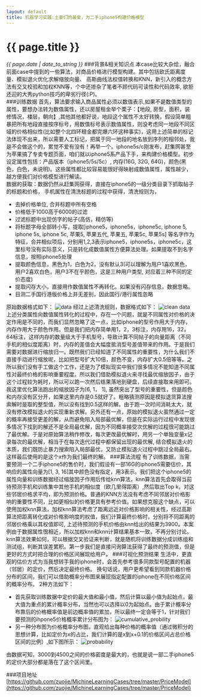 ```yaml
---
layout: default
title: 机器学习实践:土豪们的最爱，为二手iphone5构建价格模型 
---
```

# {{ page.title }}
*{{ page.date | date_to_string }}*
###背景&相关知识点
本case比较大杂烩，融合前面case中提到的一些算法，对商品价格进行模型构建。其中包括欧氏距离度量、模拟退火优化求解缩放向量、
高斯曲线法权值转换和KNN，新引入的概念方法有交叉校验和加权KNN等，个中还掺杂了笔者不顾代码可读性和代码效率,
欲拒还迎的大秀python技巧的卑劣行径(:P)。   
###训练数据
首先，算法要求输入商品属性必须以数值表示,如果不是数值类型的属性，要想办法转为数值属性，还以房屋租金举个栗子：【地段, 房型，面积，装修情况，楼层，朝向】,其他其他都好说，地段这个属性不太好转换，假设简单粗暴把所有地段直接按序标号，用数值标号表示数值属性，则没考虑同一地段不同区域的价格相似性(比如整个北四环租金都完爆六环这种事实)，这用上述简单的标记法体现不出来，所以需要人工标记，把属于同一地段的地名放到序列的相邻处，我是不会做这个的，累觉不爱有没有！再举一个。iphone5s/c刚发布，赶集网甚至为苹果搞了专卖专题页面，咱们就以iphone5系产品下手，来构建价格模型。初步设定属性包括：产品版本（iphone5/5s/5c）, 内存(16G, 32G, 64G)，颜色(黑色，白色，未说明)。这些属性都比较容易能很好得映射成数值属性，属性越少，越方便我们对价格模型进行解读。   
数据的获取：数据仍然从赶集网获得，直接在iphone5的一级分类目录下抓取帖子的标题和价格，
手机属性在清洗标题的过程中获得，清洗规则为，

* 去掉价格单位, 合并标题中所有空格 
* 价格低于1000高于6000的过滤 
* 过滤标题中出现仿字的帖子(高仿，精仿等)
* 将标题字母全部转小写，提取[iphone5，iphone5s，iphone5c, iphone 5, iphone 5s, iphone 5c, 苹果5, 苹果五代, 苹果五, 苹果5c, 苹果5s] 等名字作为特征，合并相似项后，分别用1,2,3表示iphone5，iphone5s，iphone5c，这里标号没有实际意义，只是转化成数值属性方便算法处理。如果提取不到名字信息，按照iphone5处理
* 提取颜色信息，黑色为1，白色为2，没有默认3(可以理解为用户1喜欢黑色，用户2喜欢白色，用户3不在乎颜色，这是三种用户类型, 对应着三种不同的定价态度)
* 提取闪存大小，直接用作数值属性不再转化。如果没有闪存信息，数据忽略。
* 目测二手国行港版价格上并无差别，因此国行/港行属性忽略

原始数据格式如下：
![data](http://zuojie.github.io/demo/price_model_3.png)
经过上述清洗规则，数据格式如下：
![clean data](http://zuojie.github.io/demo/price_model_4.png)
上述分类属性向数值属性转化的过程中，存在一个问题，就是不同属性对价格的决定作用是不同的，而我们显然忽略了这一点，比如iphone的型号作用大于内存，内存作用大于颜色作用。但是我们把内存简单用1，2，3标注，内存用16，32，64标注，这样内存的数量级大于手机型号，导致计算不同帖子的向量距离（不同手机的相似度距离）时，内存的差值会大幅度抵消型号差值带来的作用。于是我们需要对数据进行缩放归一。既然我们已经知道了不同属性的重要性，为什么我们不直接手动进行缩放呢，比如把型号扩大10倍，颜色不变，内存扩大0.5倍等等。之所以我们没有手工做这个工作，还是为了模拟现实中我们很多情况不能知道不同属性对最终价格的影响重要程度。所以我们借助模拟退火来寻找最优缩放因子，由于这个过程较为耗时，所以可以跑一次然后结果落地到硬盘，后续直接取来用即可。我这里优化算法跑出的缩放因子为[6, 1， 1], 虽然突出了型号的重要性，但是颜色和内存没有区分开，如果这里内存是0.5就好了。粗略猜测原因是模拟退货算法搜索解时是取的整型值，所以没有找到0.5这样的解。由于跑一次时间消耗太大，就没有修改模拟退火的实现重新求解。另外还有一点，原始的模拟退火虽然通过一定的概率再接受更差的解，从而避免陷入局部最优解，但是在实际运行过程中发现很多情况下找到的解还不是全局最优解，因为不同概率接受次优解的过程很可能跳过了最优解。于是对原始算法稍作修改，每次更改最优解时，用另一个单独变量x记录每次的最优解，相当于在每次迭代过程中都保留出现的最优解, 结合模拟退火的本质，我们既防止暴力搜索陷入局部最优，又防止模拟退火过程中跳过全局最右。这样最后使用的是这个x作为我们最终的解。
###算法流程
有了训练数据，当需要预测一个二手iphone5的售价时，我们假设有一部16G的iphone5需要估价，其响应的属性向量为[1, 3, 16]其中颜色没有指定，用3表示。我们把这个iphone5的属性向量和训练数据经过缩放因子作用后传给knn算法，knn算法首先会取得当前待预测手机和训练集中其他手机的相似度（欧几里得距离）,然后取出Top k，对这些邻居价格求平均，即为预测价格。普通的KNN方法没有考虑不同邻居对价格影响的重要性不同，比如更相似的价格更具有参考价值。如果想克服这个缺点，可以使用加权knn算法，加权knn算法考虑了距离远近对价格影响的相关性，经过高斯算法把距离转化成对价格影响度的权值，我们计算最终价格时，分别将不同距离的邻居价格乘以其权值即可, 上述待预测的手机价格由knn给出的结果为3900。本案例由于数据属性很相近，所以加权knn和knn计算结果基本一致，不再分别讨论。
knn算法效果如何，可以根据交叉验证来判断，就是随机将训练数据分成训练组和测试组，判断其误差累积。第一步我们是直接问询算法获得了最终的预测值，但是更好的方式时把合理的价格区间展现给用户。
###可视化预测结果
生活中，更直观的估价方式为当我想转手我的iphone时，会首先参考很多同款型号配置的机器（邻居）的定价，然后决定最终价格。
换句话说，用户更希望看到同款机器价格分布的区间，我们可以借助概率分布图来展现指定配置的iphone在不同价格区间的概率分布。
2种方法如下：
* 首先获取训练数据中定价的最大值和最小值，然后计算以最小值为起始点，最大值为重点的累计概率分布，当然也可以选择以0为起始点。由于累计概率分布靠后的价格概率值是前边概率值的累加，所以最终一定会等于1，针对我们要预测的ihpone5价格概率累计分布图为：
![cumulative_probility](http://zuojie.github.io/demo/price_model_2.png)
* 另一种分布图为价格概率分布图，直观给出每种价格的概率值（通过微积分的思想计算，比如定价为x的占比，我们计算的是x到x+0.1的价格区间占总价格区间的比例）,如下图所示：
![probability](http://zuojie.github.io/demo/price_model_1.png)

由数据可知，3000到4500之间的价格密度是最大的，也就是说一部二手iphone5的定价大部分都是落在了这个区间里。

###项目地址
[https://github.com/zuojie/MichineLearningCases/tree/master/PriceModel](https://github.com/zuojie/MichineLearningCases/tree/master/PriceModel)


